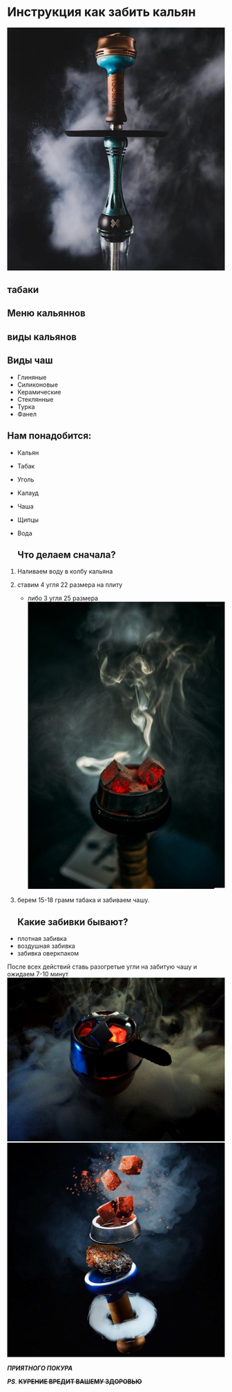 # **Инструкция как забить кальян**
![](alpha.jpg)

## табаки

## Меню кальяннов

## виды кальянов

## Виды чаш

* Глиняные
* Силиконовые
* Керамические
* Стеклянные
* Турка
* Фанел

## **Нам понадобится:**

* Кальян 
* Табак
* Уголь
* Калауд
* Чаша
* Щипцы
* Вода

    ## **Что делаем сначала?**
1. Наливаем воду в колбу кальяна
2. ставим 4 угля 22 размера на плиту
    * либо 3 угля 25 размера
    ![](ugli.jpg)
3. берем 15-18 грамм табака и забиваем чашу.

    ## **Какие забивки бывают?**

* плотная забивка
* воздушная забивка
* забивка оверкпаком

После всех действий ставь разогретые угли на забитую чашу и ожидаем 7-10 минут
![](kallaud.jpg)
![уф](oblako.jpg)

***ПРИЯТНОГО ПОКУРА***

***PS***. **~~КУРЕНИЕ ВРЕДИТ ВАШЕМУ ЗДОРОВЬЮ~~**
